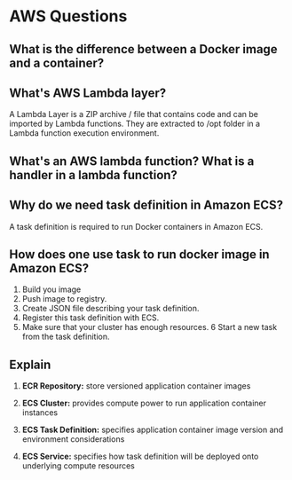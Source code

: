 # AWS Questions

## What is the difference between a Docker image and a container?

## What's AWS Lambda layer? 

A Lambda Layer is a ZIP archive / file that contains code and can be imported by Lambda functions. They are extracted to /opt folder in a Lambda function execution environment.

## What's an AWS lambda function? What is a handler in a lambda function?

## Why do we need task definition in Amazon ECS?

A task definition is required to run Docker containers in Amazon ECS. 

## How does one use task to run docker image in  Amazon ECS? 

1. Build you image
2. Push image to registry.
3. Create JSON file describing your task definition.
4. Register this task definition with ECS.
5. Make sure that your cluster has enough resources.
6 Start a new task from the task definition.

## Explain 

1. **ECR Repository:** store versioned application container images

2. **ECS Cluster:** provides compute power to run application container instances

3. **ECS Task Definition:** specifies application container image version and environment considerations

4. **ECS Service:** specifies how task definition will be deployed onto underlying compute resources